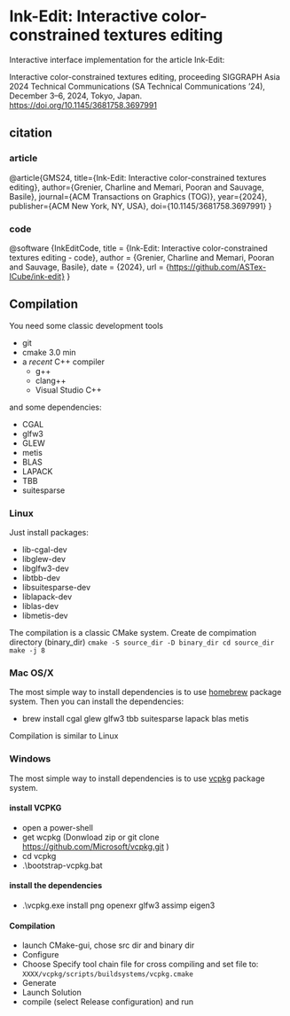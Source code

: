 # Ink-Edit: Interactive color-constrained textures editing

Interactive interface implementation for the article Ink-Edit:

Interactive color-constrained textures editing, proceeding SIGGRAPH Asia
2024 Technical Communications (SA Technical Communications ’24),
December 3–6, 2024, Tokyo, Japan.
https://doi.org/10.1145/3681758.3697991

## citation
### article
@article{GMS24,
     title={Ink-Edit: Interactive color-constrained textures editing},
     author={Grenier, Charline and Memari, Pooran and Sauvage, Basile},
     journal={ACM Transactions on Graphics (TOG)},
     year={2024},
     publisher={ACM New York, NY, USA},
     doi={10.1145/3681758.3697991}
}

### code
@software {InkEditCode,
     title = {Ink-Edit: Interactive color-constrained textures editing -
code},
     author = {Grenier, Charline and Memari, Pooran and Sauvage, Basile},
     date = {2024},
     url = {https://github.com/ASTex-ICube/ink-edit}
}



## Compilation
You need some classic development tools
- git
- cmake 3.0 min
- a _recent_ C++ compiler
    - g++
    - clang++
    - Visual Studio C++
  
and some dependencies:
- CGAL
- glfw3
- GLEW 
- metis 
- BLAS
- LAPACK
- TBB 
- suitesparse 

### Linux
Just install packages:
- lib-cgal-dev
- libglew-dev
- libglfw3-dev
- libtbb-dev
- libsuitesparse-dev
- liblapack-dev
- liblas-dev
- libmetis-dev

The compilation is a classic CMake system. Create de compimation directory (binary_dir)
``
cmake -S source_dir -D binary_dir
cd source_dir
make -j 8
``

### Mac OS/X
The most simple way to install dependencies is to use [homebrew](https://brew.sh/) package system.
Then you can install the dependencies:
- brew install cgal glew glfw3 tbb suitesparse lapack blas metis

Compilation is similar to Linux

### Windows
The most simple way to install dependencies is to use [vcpkg](https://vcpkg./) package system.

#### install VCPKG
- open a power-shell
- get wcpkg (Donwload zip or git clone https://github.com/Microsoft/vcpkg.git )
- cd  vcpkg
- .\bootstrap-vcpkg.bat

#### install the dependencies
- .\vcpkg.exe install png openexr glfw3 assimp eigen3

#### Compilation
- launch CMake-gui, chose src dir and binary dir
- Configure
- Choose Specify tool chain file for cross compiling and set file to: `XXXX/vcpkg/scripts/buildsystems/vcpkg.cmake`
- Generate
- Launch Solution
- compile (select Release configuration) and run

